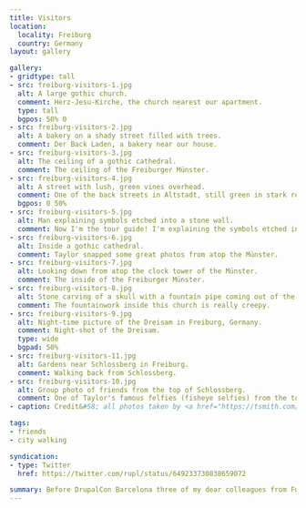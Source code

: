 ```yaml
---
title: Visitors
location:
  locality: Freiburg
  country: Germany
layout: gallery

gallery:
- gridtype: tall
- src: freiburg-visitors-1.jpg
  alt: A large gothic church.
  comment: Herz-Jesu-Kirche, the church nearest our apartment.
  type: tall
  bgpos: 50% 0
- src: freiburg-visitors-2.jpg
  alt: A bakery on a shady street filled with trees.
  comment: Der Back Laden, a bakery near our house.
- src: freiburg-visitors-3.jpg
  alt: The ceiling of a gothic cathedral.
  comment: The ceiling of the Freiburger Münster.
- src: freiburg-visitors-4.jpg
  alt: A street with lush, green vines overhead.
  comment: One of the back streets in Altstadt, still green in stark refusal to submit to autumn.
  bgpos: 0 50%
- src: freiburg-visitors-5.jpg
  alt: Man explaining symbols etched into a stone wall.
  comment: Now I'm the tour guide! I'm explaining the symbols etched into the church, which were used in medieval times to ensure fair trade.
- src: freiburg-visitors-6.jpg
  alt: Inside a gothic cathedral.
  comment: Taylor snapped some great photos from atop the Münster.
- src: freiburg-visitors-7.jpg
  alt: Looking down from atop the clock tower of the Münster.
  comment: The inside of the Freiburger Münster.
- src: freiburg-visitors-8.jpg
  alt: Stone carving of a skull with a fountain pipe coming out of the nose.
  comment: The fountainwork inside this church is really creepy.
- src: freiburg-visitors-9.jpg
  alt: Night-time picture of the Dreisam in Freiburg, Germany.
  comment: Night-shot of the Dreisam.
  type: wide
  bgpad: 50%
- src: freiburg-visitors-11.jpg
  alt: Gardens near Schlossberg in Freiburg.
  comment: Walking back from Schlossberg.
- src: freiburg-visitors-10.jpg
  alt: Group photo of friends from the top of Schlossberg.
  comment: One of Taylor's famous felfies (fisheye selfies) from the top of Schlossberg.
- caption: Credit&#58; all photos taken by <a href="https://tsmith.com/">Taylor Smith</a> and <a href="https://matthewgrill.com">Matt Grill</a>.

tags:
- friends
- city walking

syndication:
- type: Twitter
  href: https://twitter.com/rupl/status/649233730838659072

summary: Before DrupalCon Barcelona three of my dear colleagues from Four Kitchens came to visit Freiburg. It was fun being the tour guide and showing them around the town I call home.
---
```

